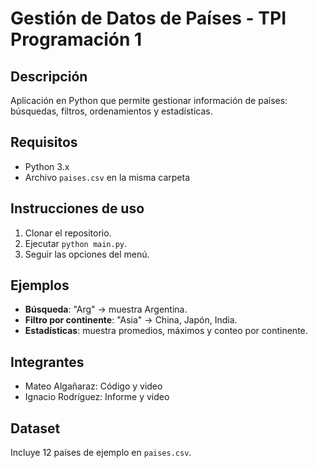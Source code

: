 # Gestión de Datos de Países - TPI Programación 1

## Descripción
Aplicación en Python que permite gestionar información de países: búsquedas, filtros, ordenamientos y estadísticas.

## Requisitos
- Python 3.x
- Archivo `paises.csv` en la misma carpeta

## Instrucciones de uso
1. Clonar el repositorio.
2. Ejecutar `python main.py`.
3. Seguir las opciones del menú.

## Ejemplos
- **Búsqueda**: "Arg" → muestra Argentina.
- **Filtro por continente**: "Asia" → China, Japón, India.
- **Estadísticas**: muestra promedios, máximos y conteo por continente.

## Integrantes
- Mateo Algañaraz: Código y video
- Ignacio Rodríguez: Informe y video

## Dataset
Incluye 12 países de ejemplo en `paises.csv`.